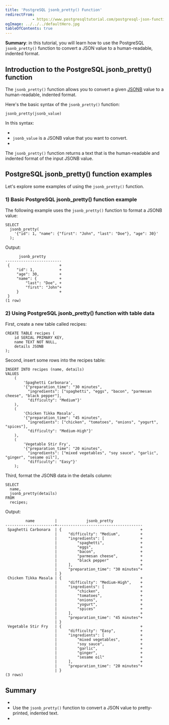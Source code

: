 ```yaml
---
title: 'PostgreSQL jsonb_pretty() Function'
redirectFrom: 
            - https://www.postgresqltutorial.com/postgresql-json-functions/postgresql-jsonb_pretty/
ogImage: ../../../defaultHero.jpg
tableOfContents: true
---
```



**Summary**: in this tutorial, you will learn how to use the PostgreSQL `jsonb_pretty()` function to convert a JSON value to a human-readable, indented format.





## Introduction to the PostgreSQL jsonb_pretty() function





The `jsonb_pretty()` function allows you to convert a given [JSONB](https://www.postgresqltutorial.com/postgresql-tutorial/postgresql-json/) value to a human-readable, indented format.





Here's the basic syntax of the `jsonb_pretty()` function:





```
jsonb_pretty(jsonb_value)
```





In this syntax:





- 
- `jsonb_value` is a JSONB value that you want to convert.
- 





The `jsonb_pretty()` function returns a text that is the human-readable and indented format of the input JSONB value.





## PostgreSQL jsonb_pretty() function examples





Let's explore some examples of using the `jsonb_pretty()` function.





### 1) Basic PostgreSQL jsonb_pretty() function example





The following example uses the `jsonb_pretty()` function to format a JSONB value:





```
SELECT
  jsonb_pretty(
    '{"id": 1, "name": {"first": "John", "last": "Doe"}, "age": 30}'
  );
```





Output:





```
      jsonb_pretty
-------------------------
 {                      +
     "id": 1,           +
     "age": 30,         +
     "name": {          +
         "last": "Doe", +
         "first": "John"+
     }                  +
 }
(1 row)
```





### 2) Using PostgreSQL jsonb_pretty() function with table data





First, create a new table called recipes:





```
CREATE TABLE recipes (
    id SERIAL PRIMARY KEY,
    name TEXT NOT NULL,
    details JSONB
);
```





Second, insert some rows into the recipes table:





```
INSERT INTO recipes (name, details)
VALUES
    (
        'Spaghetti Carbonara',
        '{"preparation_time": "30 minutes",
          "ingredients": ["spaghetti", "eggs", "bacon", "parmesan cheese", "black pepper"],
          "difficulty": "Medium"}'
    ),
    (
        'Chicken Tikka Masala',
        '{"preparation_time": "45 minutes",
          "ingredients": ["chicken", "tomatoes", "onions", "yogurt", "spices"],
          "difficulty": "Medium-High"}'
    ),
    (
        'Vegetable Stir Fry',
        '{"preparation_time": "20 minutes",
          "ingredients": ["mixed vegetables", "soy sauce", "garlic", "ginger", "sesame oil"],
          "difficulty": "Easy"}'
    );
```





Third, format the JSONB data in the details column:





```
SELECT
  name,
  jsonb_pretty(details)
FROM
  recipes;
```





Output:





```
         name         |             jsonb_pretty
----------------------+--------------------------------------
 Spaghetti Carbonara  | {                                   +
                      |     "difficulty": "Medium",         +
                      |     "ingredients": [                +
                      |         "spaghetti",                +
                      |         "eggs",                     +
                      |         "bacon",                    +
                      |         "parmesan cheese",          +
                      |         "black pepper"              +
                      |     ],                              +
                      |     "preparation_time": "30 minutes"+
                      | }
 Chicken Tikka Masala | {                                   +
                      |     "difficulty": "Medium-High",    +
                      |     "ingredients": [                +
                      |         "chicken",                  +
                      |         "tomatoes",                 +
                      |         "onions",                   +
                      |         "yogurt",                   +
                      |         "spices"                    +
                      |     ],                              +
                      |     "preparation_time": "45 minutes"+
                      | }
 Vegetable Stir Fry   | {                                   +
                      |     "difficulty": "Easy",           +
                      |     "ingredients": [                +
                      |         "mixed vegetables",         +
                      |         "soy sauce",                +
                      |         "garlic",                   +
                      |         "ginger",                   +
                      |         "sesame oil"                +
                      |     ],                              +
                      |     "preparation_time": "20 minutes"+
                      | }
(3 rows)
```





## Summary





- 
- Use the `jsonb_pretty()` function to convert a JSON value to pretty-printed, indented text.
- 


